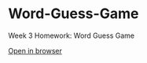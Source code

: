 # Word-Guess-Game
Week 3 Homework: Word Guess Game

[Open in browser](https://zencloud.github.io/Word-Guess-Game/)
